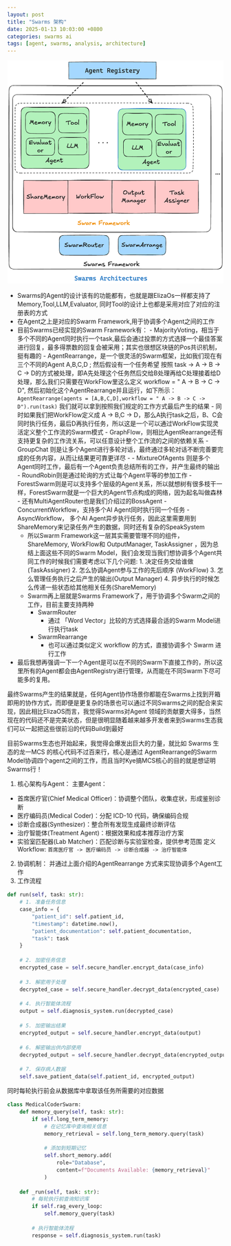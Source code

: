 ```yaml
---
layout: post
title: "Swarms 架构"
date: 2025-01-13 10:03:00 +0800
categories: swarms ai
tags: [agent, swarms, analysis, architecture]
---
```


![](/assets/images/swarms_arch.png)
- Swarms的Agent的设计该有的功能都有，也就是跟ElizaOs一样都支持了Memory,Tool,LLM,Evaluator, 同时Tool的设计上也都是采用对应了对应的注册表的方式
- 在Agent之上是对应的Swarm Framework,用于协调多个Agent之间的工作
- 目前Swarms已经实现的Swarm Framework有：
		- MajorityVoting，相当于多个不同的Agent同时执行一个task,最后会通过投票的方式选择一个最佳答案进行回复，最多得票数的回复会被采用；其实也很想区块链的Pos共识机制，挺有趣的
		- AgentRearrange，是一个很灵活的Swarm框架，比如我们现在有三个不同的Agent A,B,C,D ; 然后假设有一个任务希望 按照 task -> A -> B -> C -> D的方式被处理，即A先处理这个任务然后交给B处理再给C处理接着给D处理，那么我们只需要在WorkFlow里这么定义 workflow = " A -> B -> C -> D", 然后初始化这个AgentRearrange并且运行，如下所示：
		```
		AgentRearrange(agents = [A,B,C,D],workflow = " A -> B -> C -> D").run(task)
		```
			我们就可以拿到按照我们规定的工作方式最后产生的结果
		 - 同时如果我们把WorkFlow定义成 A -> B,C -> D，那么A执行task之后，B、C会同时执行任务，最后D再执行任务，所以这是一个可以通过WorkFlow实现灵活定义整个工作流的Swarm模式
		 - GraphFlow，则相比AgentRearrange还有支持更复杂的工作流关系，可以任意设计整个工作流的之间的依赖关系
		 - GroupChat 则是让多个Agent进行多轮对话，最终通过多轮对话不断完善要完成的任务内容，从而让结果更可靠更详尽
		 - - MixtureOfAgents 则是多个Agent同时工作，最后有一个Agent负责总结所有的工作，并产生最终的输出
		- RoundRobin则是通过轮询的方式让每个Agent平等的参加工作
		 - ForestSwarm则是可以支持多个层级的Agent关系，所以就想树有很多枝干一样，ForestSwarm就是一个巨大的Agent节点构成的网络，因为起名叫做森林
		 - 还有MultiAgentRouter也是我们介绍过的BossAgent
		 - ConcurrentWorkflow，支持多个AI Agent同时执行同一个任务
		 - AsyncWorkflow， 多个AI Agent异步执行任务，因此这里需要用到ShareMemory来记录任务产生的数据，同时还有复杂的SpeakSystem 
	 - 所以Swarm Framework这一层其实需要管理不同的组件，ShareMemory, WorkFlow和 OutputManager, TaskAssigner ，因为总结上面这些不同的Swarm Model，我们会发现当我们想协调多个Agent共同工作的时候我们需要考虑以下几个问题:
	  1. 决定任务交给谁做 (TaskAssigner)
	  2. 怎么协调Agent参与工作的先后顺序 (WorkFlow)
	  3. 怎么管理任务执行之后产生的输出(Output Manager)
	  4. 异步执行的时候怎么传递一些状态给其他相关任务(ShareMemory)
  - Swarm再上层就是Swarms Framework了，用于协调多个Swarm之间的工作，目前主要支持两种
	  - SwarmRouter
		  - 通过 「Word Vector」比较的方式选择最合适的Swarm Model进行执行task
	  - SwarmRearrange
		  - 也可以通过类似定义 workflow 的方式，直接协调多个 Swarm 进行工作
- 最后我想再强调一下一个Agent是可以在不同的Swarm下直接工作的，所以这里所有的Agent都会由AgentRegistry进行管理，从而能在不同Swarm下尽可能多的复用。


最终Swarms产生的结果就是，任何Agent协作场景你都能在Swarms上找到开箱即用的协作方式，而即便是更复杂的场景也可以通过不同Swarms之间的配合来实现，因此相比ElizaOS而言，我觉得Swarms对Agent 领域的贡献要大得多，当然现在的代码还不是完美状态，但是很明显随着越来越多开发者来到Swarms生态我们可以一起把这些很前沿的代码Build到最好

目前Swarms生态也开始起来，我觉得会爆发出巨大的力量，就比如 Swarms 生态的龙一MCS 的核心代码不过百来行，核心是通过 AgentRearrange的Swarm Model协调四个agent之间的工作，而且当时Kye搞MCS核心的目的就是想证明Swarms行！
1. 核心架构与Agent：
主要Agent：
- 首席医疗官(Chief Medical Officer)：协调整个团队，收集症状，形成鉴别诊断
- 医疗编码员(Medical Coder)：分配 ICD-10 代码，确保编码合规
- 诊断合成器(Synthesizer)：整合所有发现生成最终诊断评估
- 治疗智能体(Treatment Agent)：根据效果和成本推荐治疗方案
- 实验室匹配器(Lab Matcher)：匹配诊断与实验室检查，提供参考范围
定义Workflow: `首席医疗官 -> 医疗编码员 -> 诊断合成器 -> 治疗智能体`
2. 协调机制：
并通过上面介绍的AgentRearrange 方式来实现协调多个Agent工作
3. 工作流程
```python 
def run(self, task: str):
    # 1. 准备任务信息
    case_info = {
        "patient_id": self.patient_id,
        "timestamp": datetime.now(),
        "patient_documentation": self.patient_documentation,
        "task": task
    }
    
    # 2. 加密任务信息
    encrypted_case = self.secure_handler.encrypt_data(case_info)
    
    # 3. 解密用于处理
    decrypted_case = self.secure_handler.decrypt_data(encrypted_case)
    
    # 4. 执行智能体流程
    output = self.diagnosis_system.run(decrypted_case)
    
    # 5. 加密输出结果
    encrypted_output = self.secure_handler.encrypt_data(output)
    
    # 6. 解密输出供内部使用
    decrypted_output = self.secure_handler.decrypt_data(encrypted_output)
    
    # 7. 保存病人数据
    self.save_patient_data(self.patient_id, encrypted_output)
```

同时每轮执行前会从数据库中拿取该任务所需要的对应数据
```python
class MedicalCoderSwarm:
    def memory_query(self, task: str):
        if self.long_term_memory:
            # 在记忆库中查询相关信息
            memory_retrieval = self.long_term_memory.query(task)
            
            # 添加到短期记忆
            self.short_memory.add(
                role="Database",
                content=f"Documents Available: {memory_retrieval}"
            )

    def _run(self, task: str):
        # 每轮执行前查询知识库
        if self.rag_every_loop:
            self.memory_query(task)
            
        # 执行智能体流程
        response = self.diagnosis_system.run(task)
``` 